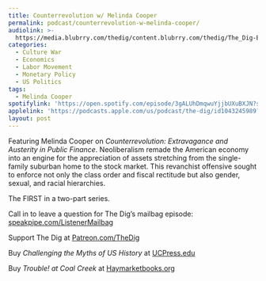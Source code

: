 ```yaml
---
title: Counterrevolution w/ Melinda Cooper
permalink: podcast/counterrevolution-w-melinda-cooper/
audiolink: >-
  https://media.blubrry.com/thedig/content.blubrry.com/thedig/The_Dig-EP_501-Cooper.mp3
categories:
  - Culture War
  - Economics
  - Labor Movement
  - Monetary Policy
  - US Politics
tags:
  - Melinda Cooper
spotifylink: 'https://open.spotify.com/episode/3gALUhDmqwuYjjbUXuBXJN?si=81bcbdae92e446ae'
applelink: 'https://podcasts.apple.com/us/podcast/the-dig/id1043245989?i=1000729326228'
layout: post
---
```


Featuring Melinda Cooper on *Counterrevolution: Extravagance and Austerity in Public Finance*. Neoliberalism remade the American economy into an engine for the appreciation of assets stretching from the single-family suburban home to the stock market. This revanchist offensive sought to enforce not only the class order and fiscal rectitude but also gender, sexual, and racial hierarchies.

The FIRST in a two-part series.

Call in to leave a question for The Dig’s mailbag episode: [speakpipe.com/ListenerMailbag](http://speakpipe.com/ListenerMailbag)

Support The Dig at [Patreon.com/TheDig](http://patreon.com/TheDig)

Buy *Challenging the Myths of US History* at [UCPress.edu](http://ucpress.edu)

Buy *Trouble! at Coal Creek* at [Haymarketbooks.org](http://haymarketbooks.org)
